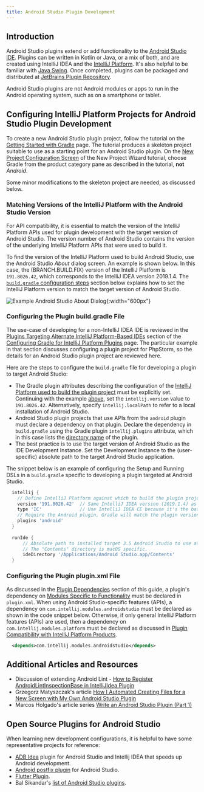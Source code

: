 ```yaml
---
title: Android Studio Plugin Development
---
```

<!-- Copyright 2000-2020 JetBrains s.r.o. and other contributors. Use of this source code is governed by the Apache 2.0 license that can be found in the LICENSE file. -->

## Introduction 
Android Studio plugins extend or add functionality to the [Android Studio IDE](https://developer.android.com/studio).
Plugins can be written in Kotlin or Java, or a mix of both, and are created using IntelliJ IDEA and the [IntelliJ Platform](/intro/intellij_platform.md).
It's also helpful to be familiar with [Java Swing](https://docs.oracle.com/javase/8/javase-clienttechnologies.htm).
Once completed, plugins can be packaged and distributed at [JetBrains Plugin Repository](https://plugins.jetbrains.com).

Android Studio plugins are not Android modules or apps to run in the Android operating system, such as on a smartphone or tablet.

## Configuring IntelliJ Platform Projects for Android Studio Plugin Development
To create a new Android Studio plugin project, follow the tutorial on the [Getting Started with Gradle](/tutorials/build_system/prerequisites.md) page.
The tutorial produces a skeleton project suitable to use as a starting point for an Android Studio plugin.
On the [New Project Configuration Screen](/tutorials/build_system/prerequisites.md#new-project-configuration-screen) of the New Project Wizard tutorial, choose Gradle from the product category pane as described in the tutorial, **not** _Android_.
  
Some minor modifications to the skeleton project are needed, as discussed below.

### Matching Versions of the IntelliJ Platform with the Android Studio Version
For API compatibility, it is essential to match the version of the IntelliJ Platform APIs used for plugin development with the target version of Android Studio.
The version number of Android Studio contains the version of the underlying IntelliJ Platform APIs that were used to build it.

To find the version of the IntelliJ Platform used to build Android Studio, use the Android Studio _About_ dialog screen.
An example is shown below.
In this case, the (BRANCH.BUILD.FIX) version of the IntelliJ Platform is `191.8026.42`, which corresponds to the IntelliJ IDEA version 2019.1.4.
The [`build.gradle` configuration steps](#configuring-the-plugin-buildgradle-file) section below explains how to set the IntelliJ Platform version to match the target version of Android Studio.

![Example Android Studio About Dialog](img/android_studio_build.png){:width="600px"}

### Configuring the Plugin build.gradle File
The use-case of developing for a non-IntelliJ IDEA IDE is reviewed in the [Plugins Targeting Alternate IntelliJ Platform-Based IDEs](/tutorials/build_system/gradle_guide.md#plugins-targeting-alternate-intellij-platform-based-ides) section of the [Configuring Gradle for IntelliJ Platform Plugins](/tutorials/build_system/gradle_guide.md) page.
The particular example in that section discusses configuring a plugin project for PhpStorm, so the details for an Android Studio plugin project are reviewed here.

Here are the steps to configure the `build.gradle` file for developing a plugin to target Android Studio:
* The Gradle plugin attributes describing the configuration of the [IntelliJ Platform used to build the plugin project](/tutorials/build_system/gradle_guide.md#configuring-the-gradle-plugin-for-building-intellij-platform-plugin-projects) must be explicitly set. 
  Continuing with the example [above](#matching-versions-of-the-intellij-platform-with-the-android-studio-version), set the `intellij.version` value to `191.8026.42`.
  Alternatively, specify `intellij.localPath` to refer to a local installation of Android Studio.
* Android Studio plugin projects that use APIs from the `android` plugin must declare a dependency on that plugin.
 Declare the dependency in `build.gradle` using the Gradle plugin `intellij.plugins` attribute, which in this case lists the [directory name](https://github.com/JetBrains/gradle-intellij-plugin/blob/master/README.md#intellij-platform-properties) of the plugin.
* The best practice is to use the target version of Android Studio as the IDE Development Instance.
  Set the Development Instance to the (user-specific) absolute path to the target Android Studio application.

The snippet below is an example of configuring the Setup and Running DSLs in a `build.gradle` specific to developing a plugin targeted at Android Studio.

```groovy
  intellij {
    // Define IntelliJ Platform against which to build the plugin project.
    version '191.8026.42'  // Same IntelliJ IDEA version (2019.1.4) as target 3.5 Android Studio   
    type 'IC'              // Use IntelliJ IDEA CE because it's the basis of the IntelliJ Platform   
    // Require the Android plugin, Gradle will match the plugin version to intellij.version 
    plugins 'android'     
  }
  
  runIde {
      // Absolute path to installed target 3.5 Android Studio to use as IDE Development Instance
      // The "Contents" directory is macOS specific.
      ideDirectory '/Applications/Android Studio.app/Contents'
  }
```

### Configuring the Plugin plugin.xml File
As discussed in the [Plugin Dependencies](/basics/getting_started/plugin_compatibility.md#declaring-plugin-dependencies) section of this guide, a plugin's dependency on [Modules Specific to Functionality](/basics/getting_started/plugin_compatibility.md#modules-specific-to-functionality) must be declared in `plugin.xml`. 
When using Android Studio-specific features (APIs), a dependency on `com.intellij.modules.androidstudio` must be declared as shown in the code snippet below.
Otherwise, if only general IntelliJ Platform features (APIs) are used, then a dependency on `com.intellij.modules.platform` must be declared as discussed in [Plugin Compatibility with IntelliJ Platform Products](/basics/getting_started/plugin_compatibility.md).

```xml
  <depends>com.intellij.modules.androidstudio</depends>
```

## Additional Articles and Resources
* Discussion of extending Android Lint - [How to Register AndroidLintInspectionBase in IntelliJIdea Plugin](https://intellij-support.jetbrains.com/hc/en-us/community/posts/360005018559-How-to-register-AndroidLintInspectionBase-in-IntellijIdea-Plugin)  
* Grzegorz Matyszczak's article [How I Automated Creating Files for a New Screen with My Own Android Studio Plugin](https://proandroiddev.com/how-i-automated-creating-files-for-a-new-screen-with-my-own-android-studio-plugin-5d54b14ba6fa)
* Marcos Holgado's article series [Write an Android Studio Plugin (Part 1)](https://proandroiddev.com/write-an-android-studio-plugin-part-1-creating-a-basic-plugin-af956c4f8b50)

## Open Source Plugins for Android Studio
When learning new development configurations, it is helpful to have some representative projects for reference:  
* [ADB Idea](https://github.com/pbreault/adb-idea) plugin for Android Studio and Intellij IDEA that speeds up Android development.
* [Android postfix plugin](https://github.com/takahirom/android-postfix-plugin) for Android Studio. 
* [Flutter Plugin](https://github.com/flutter/flutter-intellij).
* Bal Sikandar's [list of Android Studio plugins](https://github.com/balsikandar/Android-Studio-Plugins).
